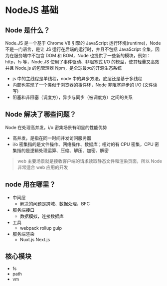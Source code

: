 # NodeJS 基础

## Node 是什么？

Node.JS 是一个基于 Chrome V8 引擎的 JavaScript 运行环境(runtime)，Node 不是一门语言，是让 JS 运行在后端的运行时，并且不包括 JavaScript 全集，因为在服务端中不包含 DOM 和 BOM，Node 也提供了一些新的模块，例如：http，fs 等，Node.JS 使用了事件驱动、非阻塞式 I/O 的模型，使其轻量又高效并且 Node.js 的包管理器 Npm，是全球最大的开源生态系统

- js 中的主线程是单线程，node 中的异步方法，底层还是基于多线程
- 内部也实现了一个类似于浏览器的事件环，Node 非阻塞异步的 I/O (文件读写)
- 阻塞和非阻塞（调度方），异步与同步（被调度方）之间的关系

## Node 解决了哪些问题？

Node 在处理高并发，i/o 密集场景有明显的性能优势

- 高并发，是指在同一时间并发访问服务器
- i/o 密集指的是文件操作、网络操作、数据库；相对的有 CPU 密集，CPU 密集指的是逻辑处理运算、压缩、解压、加密、解密

> web 主要场景就是接收客户端的请求读取静态文件和渲染页面，所以 Node 非常适合 web 应用的开发

## node 用在哪里？

- 中间层
  - 解决的问题是跨域、数据处理，BFC
- 服务端接口
  - 数据模拟，连接数据库
- 工具
  - webpack rollup gulp
- 服务端渲染
  - Nuxt.js Next.js

## 核心模块

- fs
- path
- vm
